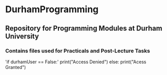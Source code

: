 # DurhamProgramming
## Repository for Programming Modules at Durham University
### Contains files used for Practicals and Post-Lecture Tasks

'if durhamUser == False:'
  print("Access Denied")
 else:
  print("Acess Granted")
